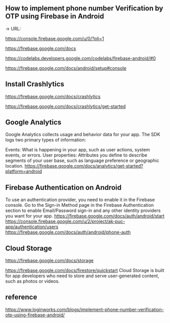 ## How to implement phone number Verification by OTP using Firebase in Android

-> URL:

https://console.firebase.google.com/u/0/?pli=1    

https://firebase.google.com/docs

https://codelabs.developers.google.com/codelabs/firebase-android/#0

https://firebase.google.com/docs/android/setup#console

## Install Crashlytics
https://firebase.google.com/docs/crashlytics

https://firebase.google.com/docs/crashlytics/get-started

## Google Analytics
Google Analytics collects usage and behavior data for your app. The SDK logs two primary types of information:

Events: What is happening in your app, such as user actions, system events, or errors.
User properties: Attributes you define to describe segments of your user base, such as language preference or geographic location.
https://firebase.google.com/docs/analytics/get-started?platform=android

##  Firebase Authentication on Android
To use an authentication provider, you need to enable it in the Firebase console. Go to the Sign-in Method page in the Firebase Authentication section to enable Email/Password sign-in and any other identity providers you want for your app.
https://firebase.google.com/docs/auth/android/start
https://console.firebase.google.com/u/2/project/ak-puc-app/authentication/users
https://firebase.google.com/docs/auth/android/phone-auth

## 

## Cloud Storage
https://firebase.google.com/docs/storage



https://firebase.google.com/docs/firestore/quickstart
Cloud Storage is built for app developers who need to store and serve user-generated content, such as photos or videos.


## reference
https://www.loginworks.com/blogs/implement-phone-number-verification-otp-using-firebase-android/

